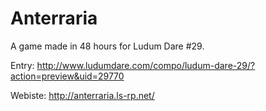 Anterraria
==========

A game made in 48 hours for Ludum Dare #29.

Entry: http://www.ludumdare.com/compo/ludum-dare-29/?action=preview&uid=29770
 
Webiste: http://anterraria.ls-rp.net/
